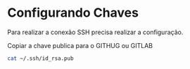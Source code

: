 # Configurando Chaves

Para realizar a conexão SSH precisa realizar a configuração.

Copiar a chave publica para o GITHUG ou GITLAB

```bash
cat ~/.ssh/id_rsa.pub
```
